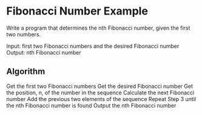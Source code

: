 # Fibonacci Number Example

Write a program that determines the nth Fibonacci number, given the first two numbers.

Input: first two Fibonacci numbers and the desired Fibonacci number
Output: nth Fibonacci number

## Algorithm
Get the first two Fibonacci numbers
Get the desired Fibonacci number
Get the position, n, of the number in the sequence
Calculate the next Fibonacci number 
Add the previous two elements of the sequence
Repeat Step 3 until the nth Fibonacci number is found
Output the nth Fibonacci number
